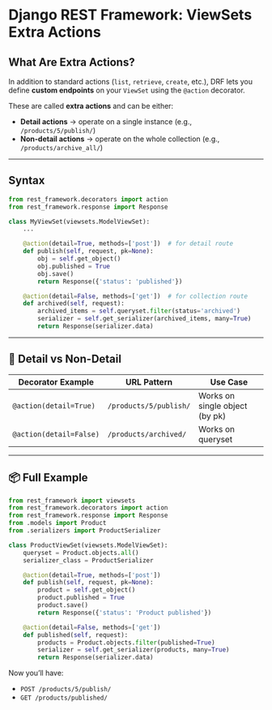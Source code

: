 # Django REST Framework: ViewSets Extra Actions

## What Are Extra Actions?

In addition to standard actions (`list`, `retrieve`, `create`, etc.), DRF lets you define **custom endpoints** on your `ViewSet` using the `@action` decorator.

These are called **extra actions** and can be either:

* **Detail actions** → operate on a single instance (e.g., `/products/5/publish/`)
* **Non-detail actions** → operate on the whole collection (e.g., `/products/archive_all/`)

---

## Syntax

```python
from rest_framework.decorators import action
from rest_framework.response import Response

class MyViewSet(viewsets.ModelViewSet):
    ...

    @action(detail=True, methods=['post'])  # for detail route
    def publish(self, request, pk=None):
        obj = self.get_object()
        obj.published = True
        obj.save()
        return Response({'status': 'published'})
```

```python
    @action(detail=False, methods=['get'])  # for collection route
    def archived(self, request):
        archived_items = self.queryset.filter(status='archived')
        serializer = self.get_serializer(archived_items, many=True)
        return Response(serializer.data)
```

---

## 📌 Detail vs Non-Detail

| Decorator Example       | URL Pattern            | Use Case                       |
| ----------------------- | ---------------------- | ------------------------------ |
| `@action(detail=True)`  | `/products/5/publish/` | Works on single object (by pk) |
| `@action(detail=False)` | `/products/archived/`  | Works on queryset              |

---

## 📦 Full Example

```python
from rest_framework import viewsets
from rest_framework.decorators import action
from rest_framework.response import Response
from .models import Product
from .serializers import ProductSerializer

class ProductViewSet(viewsets.ModelViewSet):
    queryset = Product.objects.all()
    serializer_class = ProductSerializer

    @action(detail=True, methods=['post'])
    def publish(self, request, pk=None):
        product = self.get_object()
        product.published = True
        product.save()
        return Response({'status': 'Product published'})

    @action(detail=False, methods=['get'])
    def published(self, request):
        products = Product.objects.filter(published=True)
        serializer = self.get_serializer(products, many=True)
        return Response(serializer.data)
```

Now you’ll have:

* `POST /products/5/publish/`
* `GET /products/published/`
